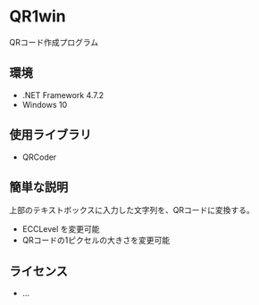 # QR1win
QRコード作成プログラム

## 環境
- .NET Framework 4.7.2
- Windows 10

## 使用ライブラリ
- QRCoder

## 簡単な説明
上部のテキストボックスに入力した文字列を、QRコードに変換する。
- ECCLevel を変更可能
- QRコードの1ピクセルの大きさを変更可能

## ライセンス
- ...
  
